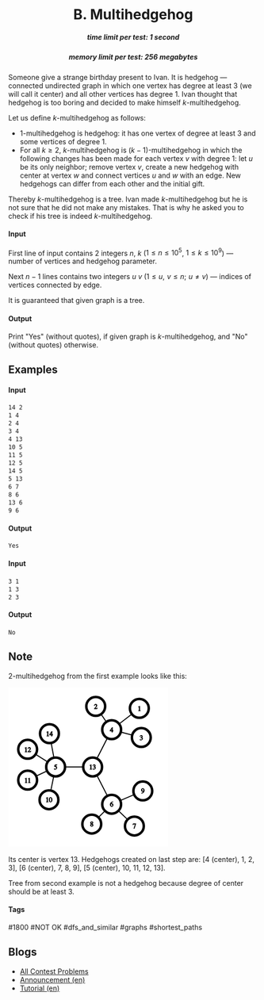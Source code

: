 <h1 style='text-align: center;'> B. Multihedgehog</h1>

<h5 style='text-align: center;'>time limit per test: 1 second</h5>
<h5 style='text-align: center;'>memory limit per test: 256 megabytes</h5>

Someone give a strange birthday present to Ivan. It is hedgehog — connected undirected graph in which one vertex has degree at least $3$ (we will call it center) and all other vertices has degree 1. Ivan thought that hedgehog is too boring and decided to make himself $k$-multihedgehog.

Let us define $k$-multihedgehog as follows:

* $1$-multihedgehog is hedgehog: it has one vertex of degree at least $3$ and some vertices of degree 1.
* For all $k \ge 2$, $k$-multihedgehog is $(k-1)$-multihedgehog in which the following changes has been made for each vertex $v$ with degree 1: let $u$ be its only neighbor; remove vertex $v$, create a new hedgehog with center at vertex $w$ and connect vertices $u$ and $w$ with an edge. New hedgehogs can differ from each other and the initial gift.

Thereby $k$-multihedgehog is a tree. Ivan made $k$-multihedgehog but he is not sure that he did not make any mistakes. That is why he asked you to check if his tree is indeed $k$-multihedgehog.

#### Input

First line of input contains $2$ integers $n$, $k$ ($1 \le n \le 10^{5}$, $1 \le k \le 10^{9}$) — number of vertices and hedgehog parameter.

Next $n-1$ lines contains two integers $u$ $v$ ($1 \le u, \,\, v \le n; \,\, u \ne v$) — indices of vertices connected by edge.

It is guaranteed that given graph is a tree.

#### Output

Print "Yes" (without quotes), if given graph is $k$-multihedgehog, and "No" (without quotes) otherwise.

## Examples

#### Input


```text
14 2  
1 4  
2 4  
3 4  
4 13  
10 5  
11 5  
12 5  
14 5  
5 13  
6 7  
8 6  
13 6  
9 6  

```
#### Output


```text
Yes  

```
#### Input


```text
3 1  
1 3  
2 3  

```
#### Output


```text
No  

```
## Note

2-multihedgehog from the first example looks like this:

![](images/eb97e0cdfc23392dd97429ddb201075dca861d9d.png)

Its center is vertex $13$. Hedgehogs created on last step are: [4 (center), 1, 2, 3], [6 (center), 7, 8, 9], [5 (center), 10, 11, 12, 13].

Tree from second example is not a hedgehog because degree of center should be at least $3$.



#### Tags 

#1800 #NOT OK #dfs_and_similar #graphs #shortest_paths 

## Blogs
- [All Contest Problems](../Codeforces_Round_518_(Div._1)_[Thanks,_Mail.Ru!].md)
- [Announcement (en)](../blogs/Announcement_(en).md)
- [Tutorial (en)](../blogs/Tutorial_(en).md)
